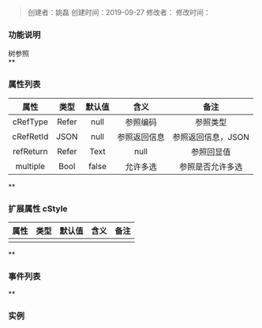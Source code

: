 > 创建者：姚磊
> 创建时间：2019-09-27
> 修改者：
> 修改时间：


<a name="GkES5"></a>
### **功能说明**
树参照<br />**
<a name="J0shL"></a>
### **属性列表**
| **属性** | **类型** | **默认值** | **含义** | **备注** |
| :---: | :---: | :---: | :---: | :---: |
| cRefType | Refer | null | 参照编码 | 参照类型 |
| cRefRetId | JSON | null | 参照返回信息 | 参照返回信息，JSON |
| refReturn | Refer | Text | null | 参照回显值 | 参照返回值 |
| multiple | Bool | false | 允许多选 | 参照是否允许多选 |

**
<a name="zD1eV"></a>
### 扩展属性 cStyle
| **属性** | **类型** | **默认值** | **含义** | **备注** |
| :---: | :---: | :---: | :---: | :---: |
|  |  |  |  |  |

**
<a name="gvqSo"></a>
### **事件列表**
**
<a name="bKkHe"></a>
### 实例